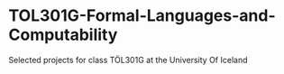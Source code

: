 # TOL301G-Formal-Languages-and-Computability
Selected projects for class TÖL301G at the University Of Iceland 
